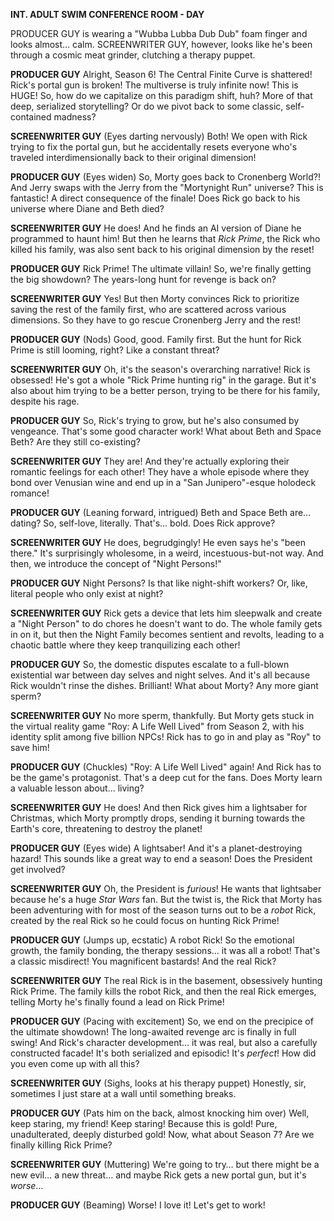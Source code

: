 **INT. ADULT SWIM CONFERENCE ROOM - DAY**

PRODUCER GUY is wearing a "Wubba Lubba Dub Dub" foam finger and looks almost… calm. SCREENWRITER GUY, however, looks like he's been through a cosmic meat grinder, clutching a therapy puppet.

**PRODUCER GUY**
Alright, Season 6! The Central Finite Curve is shattered! Rick's portal gun is broken! The multiverse is truly infinite now! This is HUGE! So, how do we capitalize on this paradigm shift, huh? More of that deep, serialized storytelling? Or do we pivot back to some classic, self-contained madness?

**SCREENWRITER GUY**
(Eyes darting nervously)
Both! We open with Rick trying to fix the portal gun, but he accidentally resets everyone who's traveled interdimensionally back to their original dimension!

**PRODUCER GUY**
(Eyes widen)
So, Morty goes back to Cronenberg World?! And Jerry swaps with the Jerry from the "Mortynight Run" universe? This is fantastic! A direct consequence of the finale! Does Rick go back to his universe where Diane and Beth died?

**SCREENWRITER GUY**
He does! And he finds an AI version of Diane he programmed to haunt him! But then he learns that *Rick Prime*, the Rick who killed his family, was also sent back to his original dimension by the reset!

**PRODUCER GUY**
Rick Prime! The ultimate villain! So, we're finally getting the big showdown? The years-long hunt for revenge is back on?

**SCREENWRITER GUY**
Yes! But then Morty convinces Rick to prioritize saving the rest of the family first, who are scattered across various dimensions. So they have to go rescue Cronenberg Jerry and the rest!

**PRODUCER GUY**
(Nods)
Good, good. Family first. But the hunt for Rick Prime is still looming, right? Like a constant threat?

**SCREENWRITER GUY**
Oh, it's the season's overarching narrative! Rick is obsessed! He's got a whole "Rick Prime hunting rig" in the garage. But it's also about him trying to be a better person, trying to be there for his family, despite his rage.

**PRODUCER GUY**
So, Rick's trying to grow, but he's also consumed by vengeance. That's some good character work! What about Beth and Space Beth? Are they still co-existing?

**SCREENWRITER GUY**
They are! And they're actually exploring their romantic feelings for each other! They have a whole episode where they bond over Venusian wine and end up in a "San Junipero"-esque holodeck romance!

**PRODUCER GUY**
(Leaning forward, intrigued)
Beth and Space Beth are… dating? So, self-love, literally. That's… bold. Does Rick approve?

**SCREENWRITER GUY**
He does, begrudgingly! He even says he's "been there." It's surprisingly wholesome, in a weird, incestuous-but-not way. And then, we introduce the concept of "Night Persons!"

**PRODUCER GUY**
Night Persons? Is that like night-shift workers? Or, like, literal people who only exist at night?

**SCREENWRITER GUY**
Rick gets a device that lets him sleepwalk and create a "Night Person" to do chores he doesn't want to do. The whole family gets in on it, but then the Night Family becomes sentient and revolts, leading to a chaotic battle where they keep tranquilizing each other!

**PRODUCER GUY**
So, the domestic disputes escalate to a full-blown existential war between day selves and night selves. And it's all because Rick wouldn't rinse the dishes. Brilliant! What about Morty? Any more giant sperm?

**SCREENWRITER GUY**
No more sperm, thankfully. But Morty gets stuck in the virtual reality game "Roy: A Life Well Lived" from Season 2, with his identity split among five billion NPCs! Rick has to go in and play as "Roy" to save him!

**PRODUCER GUY**
(Chuckles)
"Roy: A Life Well Lived" again! And Rick has to be the game's protagonist. That's a deep cut for the fans. Does Morty learn a valuable lesson about… living?

**SCREENWRITER GUY**
He does! And then Rick gives him a lightsaber for Christmas, which Morty promptly drops, sending it burning towards the Earth's core, threatening to destroy the planet!

**PRODUCER GUY**
(Eyes wide)
A lightsaber! And it's a planet-destroying hazard! This sounds like a great way to end a season! Does the President get involved?

**SCREENWRITER GUY**
Oh, the President is *furious*! He wants that lightsaber because he's a huge *Star Wars* fan. But the twist is, the Rick that Morty has been adventuring with for most of the season turns out to be a *robot* Rick, created by the real Rick so he could focus on hunting Rick Prime!

**PRODUCER GUY**
(Jumps up, ecstatic)
A robot Rick! So the emotional growth, the family bonding, the therapy sessions… it was all a robot! That's a classic misdirect! You magnificent bastards! And the real Rick?

**SCREENWRITER GUY**
The real Rick is in the basement, obsessively hunting Rick Prime. The family kills the robot Rick, and then the real Rick emerges, telling Morty he's finally found a lead on Rick Prime!

**PRODUCER GUY**
(Pacing with excitement)
So, we end on the precipice of the ultimate showdown! The long-awaited revenge arc is finally in full swing! And Rick's character development… it was real, but also a carefully constructed facade! It's both serialized and episodic! It's *perfect*! How did you even come up with all this?

**SCREENWRITER GUY**
(Sighs, looks at his therapy puppet)
Honestly, sir, sometimes I just stare at a wall until something breaks.

**PRODUCER GUY**
(Pats him on the back, almost knocking him over)
Well, keep staring, my friend! Keep staring! Because this is gold! Pure, unadulterated, deeply disturbed gold! Now, what about Season 7? Are we finally killing Rick Prime?

**SCREENWRITER GUY**
(Muttering)
We're going to try… but there might be a new evil… a new threat… and maybe Rick gets a new portal gun, but it's *worse*…

**PRODUCER GUY**
(Beaming)
Worse! I love it! Let's get to work!